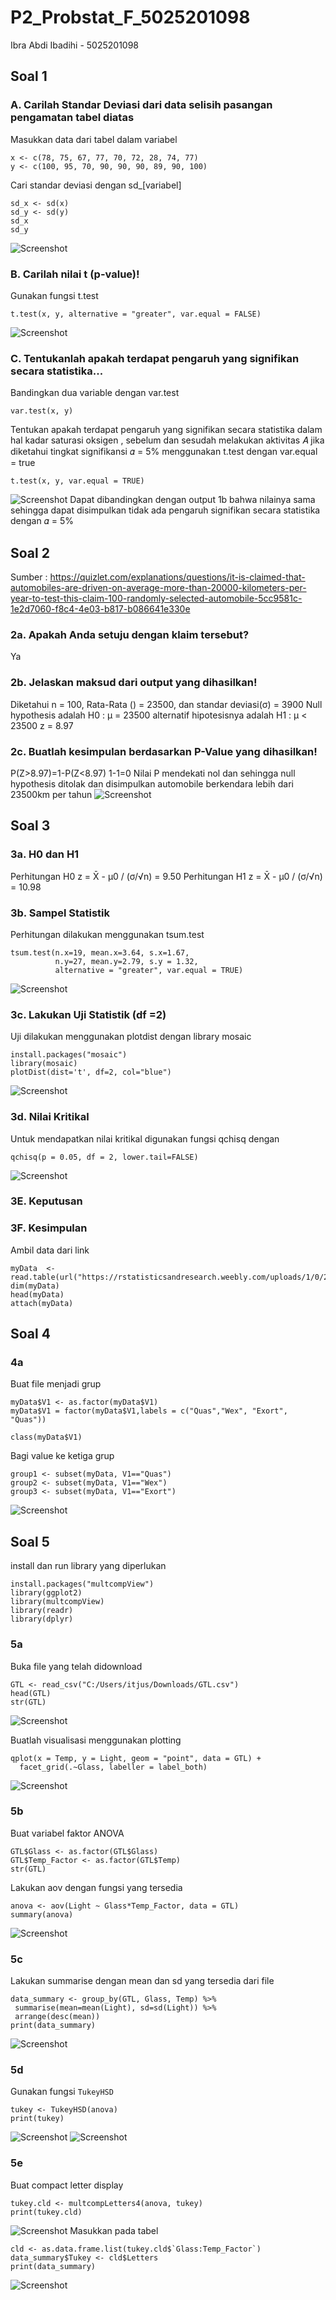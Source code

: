 # P2_Probstat_F_5025201098
Ibra Abdi Ibadihi - 5025201098

## Soal 1
### A. Carilah Standar Deviasi dari data selisih pasangan pengamatan tabel diatas

Masukkan data dari tabel dalam variabel
```
x <- c(78, 75, 67, 77, 70, 72, 28, 74, 77)
y <- c(100, 95, 70, 90, 90, 90, 89, 90, 100)
```
Cari standar deviasi dengan sd_[variabel]
```
sd_x <- sd(x)
sd_y <- sd(y)
sd_x
sd_y
```
![Screenshot](/img/1a.PNG)

### B. Carilah nilai t (p-value)!
Gunakan fungsi t.test
```
t.test(x, y, alternative = "greater", var.equal = FALSE)
```
![Screenshot](/img/1b.PNG)

### C. Tentukanlah apakah terdapat pengaruh yang signifikan secara statistika...
Bandingkan dua variable dengan var.test
```
var.test(x, y)
```
Tentukan apakah terdapat pengaruh yang signifikan secara statistika
dalam hal kadar saturasi oksigen , sebelum dan sesudah melakukan
aktivitas 𝐴 jika diketahui tingkat signifikansi 𝛼 = 5%
menggunakan t.test dengan var.equal = true
```
t.test(x, y, var.equal = TRUE)
```
![Screenshot](/img/1c.PNG)
Dapat dibandingkan dengan output 1b bahwa nilainya sama sehingga dapat disimpulkan tidak ada pengaruh signifikan secara statistika dengan 𝛼 = 5%

## Soal 2
Sumber : https://quizlet.com/explanations/questions/it-is-claimed-that-automobiles-are-driven-on-average-more-than-20000-kilometers-per-year-to-test-this-claim-100-randomly-selected-automobile-5cc9581c-1e2d7060-f8c4-4e03-b817-b086641e330e
### 2a. Apakah Anda setuju dengan klaim tersebut?
Ya

### 2b. Jelaskan maksud dari output yang dihasilkan!
Diketahui n = 100, Rata-Rata () = 23500, dan standar deviasi(σ) = 3900
Null hypothesis adalah H0 : μ = 23500
alternatif hipotesisnya adalah
H1 : μ < 23500
z = 8.97
### 2c. Buatlah kesimpulan berdasarkan P-Value yang dihasilkan!
P(Z>8.97)=1-P(Z<8.97)
1-1=0
Nilai P mendekati nol dan sehingga null hypothesis ditolak dan disimpulkan automobile berkendara lebih dari 23500km per tahun
![Screenshot](/img/2b.PNG)
## Soal 3
### 3a. H0 dan H1
Perhitungan H0
z = X̄ - μ0 / (σ/√n) = 9.50
Perhitungan H1
z = X̄ - μ0 / (σ/√n) = 10.98

### 3b. Sampel Statistik
Perhitungan dilakukan menggunakan tsum.test
```
tsum.test(n.x=19, mean.x=3.64, s.x=1.67, 
          n.y=27, mean.y=2.79, s.y = 1.32, 
          alternative = "greater", var.equal = TRUE)
```
![Screenshot](/img/3b.PNG)
### 3c. Lakukan Uji Statistik (df =2)
Uji dilakukan menggunakan plotdist dengan library mosaic
```
install.packages("mosaic")
library(mosaic)
plotDist(dist='t', df=2, col="blue")
```
![Screenshot](/img/3c.PNG)
### 3d. Nilai Kritikal
Untuk mendapatkan nilai kritikal digunakan fungsi qchisq dengan
```
qchisq(p = 0.05, df = 2, lower.tail=FALSE)
```
![Screenshot](/img/3d.PNG)

### 3E. Keputusan

### 3F. Kesimpulan
Ambil data dari link
```
myData  <- read.table(url("https://rstatisticsandresearch.weebly.com/uploads/1/0/2/6/1026585/onewayanova.txt")) 
dim(myData)
head(myData)
attach(myData)
```
## Soal 4
### 4a
Buat file menjadi grup
```
myData$V1 <- as.factor(myData$V1)
myData$V1 = factor(myData$V1,labels = c("Quas","Wex", "Exort", "Quas"))

class(myData$V1)
```
Bagi value ke ketiga grup
```
group1 <- subset(myData, V1=="Quas")
group2 <- subset(myData, V1=="Wex")
group3 <- subset(myData, V1=="Exort")
```
![Screenshot](/img/4a.PNG)

## Soal 5
install dan run library yang diperlukan
```
install.packages("multcompView")
library(ggplot2)
library(multcompView)
library(readr)
library(dplyr)
```
### 5a
Buka file yang telah didownload
```
GTL <- read_csv("C:/Users/itjus/Downloads/GTL.csv")
head(GTL)
str(GTL)
```
![Screenshot](/img/5a.PNG)

Buatlah visualisasi menggunakan plotting 


```
qplot(x = Temp, y = Light, geom = "point", data = GTL) +
  facet_grid(.~Glass, labeller = label_both)
```
![Screenshot](/img/5ac.PNG)

### 5b
Buat variabel faktor ANOVA
```
GTL$Glass <- as.factor(GTL$Glass)
GTL$Temp_Factor <- as.factor(GTL$Temp)
str(GTL)
```
Lakukan aov dengan fungsi yang tersedia
```
anova <- aov(Light ~ Glass*Temp_Factor, data = GTL)
summary(anova)
```
![Screenshot](/img/5b.PNG)
### 5c
Lakukan summarise dengan mean dan sd yang tersedia dari file
```
data_summary <- group_by(GTL, Glass, Temp) %>%
 summarise(mean=mean(Light), sd=sd(Light)) %>%
 arrange(desc(mean))
print(data_summary)
```
![Screenshot](/img/5c.PNG)
### 5d
Gunakan fungsi `TukeyHSD`
```
tukey <- TukeyHSD(anova)
print(tukey)
```
![Screenshot](/img/5d.PNG)
![Screenshot](/img/5dc.PNG)
### 5e
Buat compact letter display
```
tukey.cld <- multcompLetters4(anova, tukey)
print(tukey.cld)
```
![Screenshot](/img/5e.PNG)
Masukkan pada tabel 

```
cld <- as.data.frame.list(tukey.cld$`Glass:Temp_Factor`)
data_summary$Tukey <- cld$Letters
print(data_summary)
```

![Screenshot](/img/5ec.PNG)

